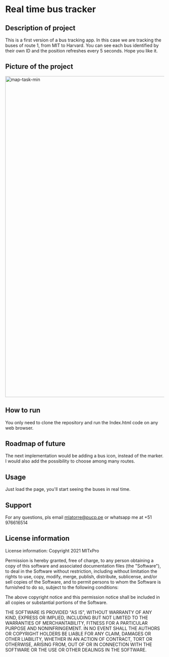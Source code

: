 # Real time bus tracker 

## Description of project
This is a first version of a bus tracking app. In this case we are tracking the buses of route 1, from MIT to Harvard. You can see each bus identified by their own ID and the position refreshes every 5 seconds. Hope you like it.

## Picture of the project
<img width="1017" alt="map-task-min" src="https://user-images.githubusercontent.com/78828172/114662326-1c73c300-9cbe-11eb-99a7-186f62effad2.png">

## How to run
You only need to clone the repository and run the Index.html code on any web browser.

## Roadmap of future
The next implementation would be adding a bus icon, instead of the marker. I would also add the possibility to choose among many routes.

## Usage
Just load the page, you'll start seeing the buses in real time.

## Support
For any questions, pls email mlatorre@pucp.pe or whatsapp me at +51 976616514

## License information
License information: Copyright 2021 MITxPro

Permission is hereby granted, free of charge, to any person obtaining a copy of this software and associated documentation files (the "Software"), to deal in the Software without restriction, including without limitation the rights to use, copy, modify, merge, publish, distribute, sublicense, and/or sell copies of the Software, and to permit persons to whom the Software is furnished to do so, subject to the following conditions:

The above copyright notice and this permission notice shall be included in all copies or substantial portions of the Software.

THE SOFTWARE IS PROVIDED "AS IS", WITHOUT WARRANTY OF ANY KIND, EXPRESS OR IMPLIED, INCLUDING BUT NOT LIMITED TO THE WARRANTIES OF MERCHANTABILITY, FITNESS FOR A PARTICULAR PURPOSE AND NONINFRINGEMENT. IN NO EVENT SHALL THE AUTHORS OR COPYRIGHT HOLDERS BE LIABLE FOR ANY CLAIM, DAMAGES OR OTHER LIABILITY, WHETHER IN AN ACTION OF CONTRACT, TORT OR OTHERWISE, ARISING FROM, OUT OF OR IN CONNECTION WITH THE SOFTWARE OR THE USE OR OTHER DEALINGS IN THE SOFTWARE.
